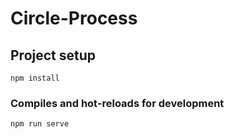 # Circle-Process

## Project setup

```
npm install
```

### Compiles and hot-reloads for development
```
npm run serve
```